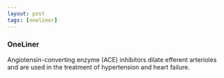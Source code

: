 ```yaml
---
layout: post
tags: [oneliner]
---
```



### OneLiner

Angiotensin-converting enzyme (ACE) inhibitors dilate efferent arterioles and are used in the treatment of hypertension and heart failure.
